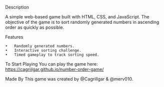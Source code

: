 Description

A simple web-based game built with HTML, CSS, and JavaScript. The objective of the game is to sort randomly generated numbers in ascending order as quickly as possible.

Features

	•	Randomly generated numbers.
	•	Interactive sorting challenge.
	•	Timed gameplay to track sorting speed.


To Start Playing
You can play the game here:
https://cagriilgar.github.io/number-order-game/

Made By
This game was created by @CagriIlgar & @merv010.
